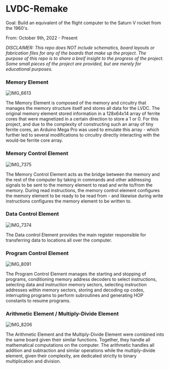 # LVDC-Remake
Goal: Build an equivalent of the flight computer to the Saturn V rocket from the 1960's.

From: October 9th, 2022 - Present

<em>DISCLAIMER: This repo does NOT include schematics, board layouts or fabrication files for any of the boards that make up the project. The purpose of this repo is to share a breif insight to the progress of the project. Some small pieces of the project are provided, but are merely for educational purposes.</em>

### Memory Element

![IMG_6613](https://user-images.githubusercontent.com/113632274/230699162-63b6d666-30f4-4b52-b037-1b50e7f714fa.JPG)

The Memory Element is composed of the memory and circuitry that manages the memory structure itself and stores all data for the LVDC. The original memory element stored information in a 128x64x14 array of ferrite cores that were magnetized in a certain direction to store a 1 or 0. For this project, and due to the complexity of constructing such an array of tiny ferrite cores, an Arduino Mega Pro was used to emulate this array - which further led to several modifications to circuitry directly interacting with the would-be ferrite core array.

### Memory Control Element

![IMG_7375](https://github.com/discount-cactus/LVDC-Remake/assets/113632274/76904940-fd68-42c7-a28c-d6afd428e831)

The Memory Control Element acts as the bridge between the memory and the rest of the computer by taking in commands and other addressing signals to be sent to the memory element to read and write to/from the memory. During read instructions, the memory control element configures the memory element to be ready to be read from - and likewise during write instructions configures the memory element to be written to.

### Data Control Element

![IMG_7374](https://github.com/discount-cactus/LVDC-Remake/assets/113632274/eb478e19-3e44-4d2a-b6b2-31c3ee7432b1)

The Data control Element provides the main register responsible for transferring data to locations all over the computer.

### Program Control Element

![IMG_8091](https://github.com/discount-cactus/LVDC-Remake/assets/113632274/33f172e7-dc60-4729-8b49-1f67608c539a)

The Program Control Element manages the starting and stopping of programs, conditioning memory address decoders to select instructions, selecting data and instruction memory sectors, selecting instruction addresses within memory sectors, storing and decoding op codes, interrupting programs to perform subroutines and generating HOP constants to resume programs. 

### Arithmetic Element / Multiply-Divide Element

![IMG_8206](https://github.com/discount-cactus/LVDC-Remake/assets/113632274/2973960f-8a55-4615-b597-c194c334616d)

The Arithmetic Element and the Multiply-Divide Element were combined into the same board given their similar functions. Together, they handle all mathematical computations on the computer. The arithmetic handles all addition and subtraction and similar operations while the multiply-divide element, given their complexity, are dedicated strictly to binary multiplication and division.
